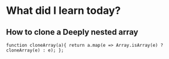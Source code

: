 # What did I learn today?

## How to clone a Deeply nested array
`function cloneArray(a){
  return a.map(e => Array.isArray(e) ? cloneArray(e) : e);
};`
